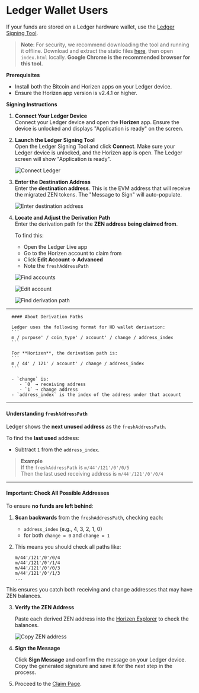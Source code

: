 # Ledger Wallet Users
If your funds are stored on a Ledger hardware wallet, use the [Ledger Signing Tool](https://github.com/HorizenOfficial/horizen-migration-ledger-signing-tool/releases/latest).

> **Note**: For security, we recommend downloading the tool and running it offline. Download and extract the static files [here](https://github.com/HorizenOfficial/horizen-migration-ledger-signing-tool/releases/latest), then open `index.html` locally. **Google Chrome is the recommended browser for this tool.**

**Prerequisites**

- Install both the Bitcoin and Horizen apps on your Ledger device.
- Ensure the Horizen app version is v2.4.1 or higher.

**Signing Instructions**

1. **Connect Your Ledger Device**
   <br/>Connect your Ledger device and open the **Horizen** app. Ensure the device is unlocked and displays "Application is ready" on the screen.

2. **Launch the Ledger Signing Tool**
   <br/>Open the Ledger Signing Tool and click **Connect**. Make sure your Ledger device is unlocked, and the Horizen app is open. The Ledger screen will show "Application is ready".

   ![Connect Ledger](/img/migration-tools/ledger-1.png)

3. **Enter the Destination Address**
   <br/>Enter the **destination address**. This is the EVM address that will receive the migrated ZEN tokens. The "Message to Sign" will auto-populate.

   ![Enter destination address](/img/migration-tools/ledger-2.png)

4. **Locate and Adjust the Derivation Path**
   <br/>Enter the derivation path for the **ZEN address being claimed from**.

   To find this:
   - Open the Ledger Live app
   - Go to the Horizen account to claim from
   - Click **Edit Account &rarr; Advanced**
   - Note the `freshAddressPath`

   ![Find accounts](/img/migration-tools/ledger-3.png)

   ![Edit account](/img/migration-tools/ledger-4.png)

   ![Find derivation path](/img/migration-tools/ledger-5.png)

---

      #### About Derivation Paths

      Ledger uses the following format for HD wallet derivation:
      ```
      m / purpose' / coin_type' / account' / change / address_index
      ```

      For **Horizen**, the derivation path is:
      ```
      m / 44' / 121' / account' / change / address_index
      ```

      - `change` is:
         - `0` → receiving address
         - `1` → change address
      - `address_index` is the index of the address under that account

---

#### Understanding `freshAddressPath`

Ledger shows the **next unused address** as the `freshAddressPath`.

To find the **last used** address:

- Subtract `1` from the `address_index`.

> **Example**  
>  If the `freshAddressPath` is `m/44'/121'/0'/0/5`  
>  Then the last used receiving address is `m/44'/121'/0'/0/4`

---

#### Important: Check All Possible Addresses

To ensure **no funds are left behind**:

1.  **Scan backwards** from the `freshAddressPath`, checking each:

    - `address_index` (e.g., 4, 3, 2, 1, 0)
    - for both `change = 0` and `change = 1`

2.  This means you should check all paths like:
    ```
    m/44'/121'/0'/0/4
    m/44'/121'/0'/1/4
    m/44'/121'/0'/0/3
    m/44'/121'/0'/1/3
    ...
    ```
   This ensures you catch both receiving and change addresses that may have ZEN balances.

3. **Verify the ZEN Address**

   Paste each derived ZEN address into the [Horizen Explorer](https://explorer.horizen.io/) to check the balances.

   ![Copy ZEN address](/img/migration-tools/ledger-6.png)

4. **Sign the Message**

   Click **Sign Message** and confirm the message on your Ledger device. Copy the generated signature and save it for the next step in the process.

5. Proceed to the [Claim Page](/mainnet-migration-instructions/claim-page).
